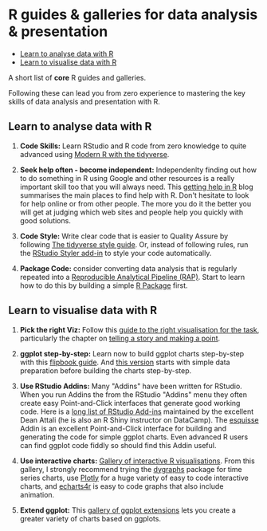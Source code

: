 R guides & galleries for data analysis & presentation
================

-   [Learn to analyse data with R](#learn-to-analyse-data-with-r)
-   [Learn to visualise data with R](#learn-to-visualise-data-with-r)

A short list of **core** R guides and galleries.

Following these can lead you from zero experience to mastering the key skills of data analysis and presentation with R.

Learn to analyse data with R
----------------------------

1.  **Code Skills:** Learn RStudio and R code from zero knowledge to quite advanced using [Modern R with the tidyverse](https://b-rodrigues.github.io/modern_R/).

2.  **Seek help often - become independent:** Independenlty finding out how to do something in R using Google and other resources is a really important skill too that you will always need. This [getting help in R](https://blog.rsquaredacademy.com/getting-help-in-r-updated/) blog summarises the main places to find help with R. Don't hesitate to look for help online or from other people. The more you do it the better you will get at judging which web sites and people help you quickly with good solutions.

3.  **Code Style:** Write clear code that is easier to Quality Assure by following [The tidyverse style guide](https://style.tidyverse.org). Or, instead of following rules, run the [RStudio Styler add-in](http://styler.r-lib.org) to style your code automatically.

4.  **Package Code:** consider converting data analysis that is regularly repeated into a [Reproducible Analytical Pipeline (RAP)](https://ukgovdatascience.github.io/rap_companion/). Start to learn how to do this by building a simple [R Package](https://r-pkgs.org/index.html) first.

Learn to visualise data with R
------------------------------

1.  **Pick the right Viz:** Follow this [guide to the right visualisation for the task](https://serialmentor.com/dataviz/), particularly the chapter on [telling a story and making a point](https://serialmentor.com/dataviz/telling-a-story.html).

2.  **ggplot step-by-step:** Learn now to build ggplot charts step-by-step with this [flipbook guide](https://evamaerey.github.io/ggplot_flipbook/ggplot_flipbook_xaringan.html#1). And [this version](https://evamaerey.github.io/tidyverse_in_action/tidyverse_in_action.html#1) starts with simple data preparation before building the charts step-by-step.

3.  **Use RStudio Addins:** Many "Addins" have been written for RStudio. When you run Addins the from the RStudio "Addins" menu they often create easy Point-and-Click interfaces that generate good working code. Here is a [long list of RStudio Add-ins](https://github.com/daattali/addinslist) maintained by the excellent Dean Attali (he is also an R Shiny instructor on DataCamp). The [esquisse](https://github.com/dreamRs/esquisse) Addin is an excellent Point-and-Click interface for building and generating the code for simple ggplot charts. Even advanced R users can find ggplot code fiddly so should find this Addin useful.

4.  **Use interactive charts:** [Gallery of interactive R visualisations](http://gallery.htmlwidgets.org/). From this gallery, I strongly recommend trying the [dygraphs](http://rstudio.github.io/dygraphs/) package for time series charts, use [Plotly](https://plot.ly/r/) for a huge variety of easy to code interactive charts, and [echarts4r](https://echarts4r.john-coene.com) is easy to code graphs that also include animation.

5.  **Extend ggplot:** This [gallery of ggplot extensions](https://www.ggplot2-exts.org/gallery/) lets you create a greater variety of charts based on ggplots.
